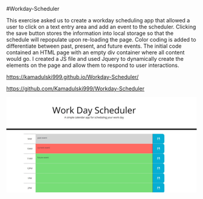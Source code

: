 #Workday-Scheduler

This exercise asked us to create a workday scheduling app that allowed a user to click on a text entry area and add an event to the scheduler. 
Clicking the save button stores the information into local storage so that the schedule will repopulate upon re-loading the page. Color coding is added to differentiate between
past, present, and future events. The initial code contained an HTML page with an empty div container where all content would go. I created a JS file and used Jquery to dynamically 
create the elements on the page and allow them to respond to user interactions. 


https://kamadulski999.github.io/Workday-Scheduler/


https://github.com/Kamadulski999/Workday-Scheduler




![image](./assets/images/workday-scheduler-screenshot.jpg)





